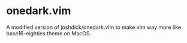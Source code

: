 # onedark.vim
A modified version of joshdick/onedark.vim to make vim way more like base16-eighties theme on MacOS.
